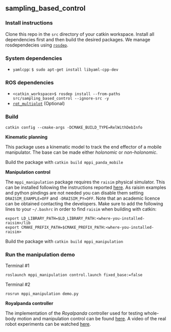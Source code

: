 ## sampling_based_control


### Install instructions
Clone this repo in the `src` directory of your catkin workspace. Install all dependencies first and then build the desired packages. We manage rosdependecies using [`rosdep`](http://wiki.ros.org/rosdep).

### System dependencies
- `yamlcpp`: `$ sudo apt-get install libyaml-cpp-dev`

### ROS dependencies
- `<catkin_workspace>$ rosdep install --from-paths src/sampling_based_control --ignore-src -y`  
- [`rqt_multiplot`](https://github.com/anybotics/rqt_multiplot_plugin) (Optional)

### Build

`catkin config --cmake-args -DCMAKE_BUILD_TYPE=RelWithDebInfo`

__Kinematic planning__

This package uses a kinematic model to track the end effector of a mobile manipulator. The base can be made either _holonomic_ or _non-holonomic_.

Build the package with `catkin build mppi_panda_mobile`

__Manipulation control__

The `mppi_manipulation` package requires the `raisim` physical simulator. This can be installed following the instructions reported [here](https://raisim.com/sections/Installation.html). As raisim examples and python pindings are not needed you can disable them setting `DRAISIM_EXAMPLE=OFF` and  `-DRAISIM_PY=OFF`. Note that an academic licence can be obtained contacting the developers. Make sure to add the following lines to your `~/.bashrc` in order to find `raisim` when building with catkin:

```
export LD_LIBRARY_PATH=$LD_LIBRARY_PATH:<where-you-installed-raisim>/lib
export CMAKE_PREFIX_PATH=$CMAKE_PREFIX_PATH:<where-you-installed-raisim>
```

Build the package with `catkin build mppi_manipulation`

### Run the manipulation demo

Terminal #1

`roslaunch mppi_manipulation control.launch fixed_base:=false`

Terminal #2

`rosrun mppi_manipulation demo.py`

__Royalpanda controller__

The implementation of the _Royalpanda_ controller used for testing whole-body motion and manipulation control can be found [here](https://github.com/grizzi/mppi_royalpanda). A video of the real robot experiments can be watched [here](https://www.youtube.com/watch?v=4mTHYehNMCc&feature=youtu.be).
